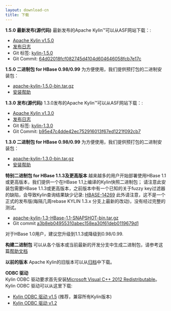 ```yaml
---
layout: download-cn
title: 下载
---
```


__1.5.0 最新发布(源代码)__
最新发布的Apache Kylin™可以从ASF网站下载：:

* [Apache Kylin v1.5.0](http://www.apache.org/dyn/closer.cgi/kylin/apache-kylin-1.5.0/)
* [发布日志](http://kylin.apache.org/docs15/release_notes.html)
* Git 标签: [kylin-1.5.0](https://github.com/apache/kylin/tree/kylin-1.5.0)
* Git Commit: [64d02018fcf082745d4104d604646058fcb7e17c](https://github.com/apache/kylin/commit/64d02018fcf082745d4104d604646058fcb7e17c)

__1.5.0 二进制包 for HBase 0.98/0.99__
为方便使用，我们提供预打包的二进制安装包：

* [apache-kylin-1.5.0-bin.tar.gz](https://dist.apache.org/repos/dist/release/kylin/apache-kylin-1.5.0/apache-kylin-1.5.0-bin.tar.gz)
* [安装帮助](http://kylin.apache.org/docs15/install)

__1.3.0 发布(源代码)__
1.3.0发布的Apache Kylin™可以从ASF网站下载：:

* [Apache Kylin v1.3.0](http://www.apache.org/dyn/closer.cgi/kylin/apache-kylin-1.3.0/)
* [发布日志](http://kylin.apache.org/docs/release_notes.html)
* Git 标签: [kylin-1.3.0](https://github.com/apache/kylin/tree/kylin-1.3.0)
* Git Commit: [b95e47c4dde42ec752916013f67ed1221f092cb7](https://github.com/apache/kylin/commit/b95e47c4dde42ec752916013f67ed1221f092cb7)

__1.3.0 二进制包 for HBase 0.98/0.99__
为方便使用，我们提供预打包的二进制安装包：

* [apache-kylin-1.3.0-bin.tar.gz](https://dist.apache.org/repos/dist/release/kylin/apache-kylin-1.3.0/apache-kylin-1.3.0-bin.tar.gz)
* [安装帮助](http://kylin.apache.org/docs/install)

__特别二进制包 for HBase 1.1.3及更高版本__
越来越多的用户开始部署使用HBase 1.1或更高版本，我们提供一个在HBase 1.1上编译的Kylin快照二进制包；
请注意此安装包需要HBase 1.1.3或更高版本，之前版本中有一个已知的关于fuzzy key过滤器的缺陷，会导致Kylin查询结果缺少记录: [HBASE-14269](https://issues.apache.org/jira/browse/HBASE-14269)
此外请注意，这不是一个正式的发布版(每隔几周rebase KYLIN 1.3.x 分支上最新的改动)，没有经过完整的测试。

  * [apache-kylin-1.3-HBase-1.1-SNAPSHOT-bin.tar.gz](https://dist.apache.org/repos/dist/dev/kylin/apache-kylin-1.3-snapshot/apache-kylin-1.3-HBase-1.1-SNAPSHOT-bin.tar.gz)
  * Git commit [a3b8eb04955310abec158ea30f61deb0119679d1](https://github.com/apache/kylin/commit/a3b8eb04955310abec158ea30f61deb0119679d1) 

对于HBase 1.0用户，建议您升级到1.1.3或降级到0.98/0.99.

__构建二进制包__
可以从各个版本或当前最新的开发分支中生成二进制包，请参考这篇[帮助文档](https://kylin.apache.org/development/howto_package.html)

__以前的版本__
Apache Kylin的旧版本可以从[归档](https://archive.apache.org/dist/kylin/)中下载。

__ODBC 驱动__  
Kylin ODBC 驱动要求首先安装[Microsoft Visual C++ 2012 Redistributable]()。 
Kylin ODBC 驱动可以从这里下载:

* [Kylin ODBC 驱动 v1.5](http://kylin.apache.org/download/KylinODBCDriver-1.5.zip) (推荐，兼容所有Kylin版本)
* [Kylin ODBC 驱动 v1.2](http://kylin.apache.org/download/KylinODBCDriver-1.2.zip)
